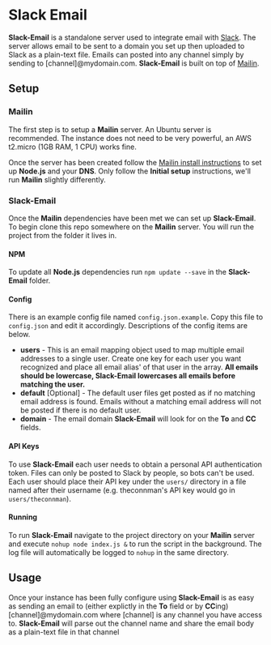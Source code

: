 Slack Email
=========

**Slack-Email** is a standalone server used to integrate email with [Slack](https://slack.com/). The server allows email to be sent to a domain you set up then uploaded to Slack as a plain-text file. Emails can posted into any channel simply by sending to [channel]@mydomain.com. **Slack-Email** is built on top of [Mailin](http://mailin.io/).

## Setup

### Mailin

The first step is to setup a **Mailin** server. An Ubuntu server is recommended. The instance does not need to be very powerful, an AWS t2.micro (1GB RAM, 1 CPU) works fine.

Once the server has been created follow the [Mailin install instructions](http://mailin.io/doc) to set up **Node.js** and your **DNS**. Only follow the **Initial setup** instructions, we'll run **Mailin** slightly differently.

### Slack-Email

Once the **Mailin** dependencies have been met we can set up **Slack-Email**. To begin clone this repo somewhere on the **Mailin** server. You will run the project from the folder it lives in.

#### NPM

To update all **Node.js** dependencies run `npm update --save` in the **Slack-Email** folder.

#### Config

There is an example config file named `config.json.example`. Copy this file to `config.json` and edit it accordingly. Descriptions of the config items are below.

- **users** - This is an email mapping object used to map multiple email addresses to a single user. Create one key for each user you want recognized and place all email alias' of that user in the array. **All emails should be lowercase, Slack-Email lowercases all emails before matching the user.**
- **default** [Optional] - The default user files get posted as if no matching email address is found. Emails without a matching email address will not be posted if there is no default user.
- **domain** - The email domain **Slack-Email** will look for on the **To** and **CC** fields.

#### API Keys

To use **Slack-Email** each user needs to obtain a personal API authentication token. Files can only be posted to Slack by people, so bots can't be used. Each user should place their API key under the `users/` directory in a file named after their username (e.g. theconnman's API key would go in `users/theconnman`).

#### Running

To run **Slack-Email** navigate to the project directory on your **Mailin** server and execute `nohup node index.js &` to run the script in the background. The log file will automatically be logged to `nohup` in the same directory.

## Usage

Once your instance has been fully configure using **Slack-Email** is as easy as sending an email to (either explictly in the **To** field or by **CC**ing) [channel]@mydomain.com where [channel] is any channel you have access to. **Slack-Email** will parse out the channel name and share the email body as a plain-text file in that channel
